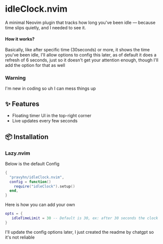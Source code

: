 # idleClock.nvim

A minimal Neovim plugin that tracks how long you've been idle — because time slips quietly, and I needed to see it.

#### How it works?
Basically, like after specific time (30seconds) or more, it shows the time you've been idle, I'll allow options to config this later, as of default it does a refresh of 6 seconds, just so it doesn't get your attention enough, though I'll add the option for that as well


### Warning
I'm new in coding so uh I can mess things up

## ✨ Features

- Floating timer UI in the top-right corner
- Live updates every few seconds

## 📦 Installation

### Lazy.nvim

Below is the default Config

```lua
{
  "pravyhn/idleClock.nvim",
  config = function()
    require("idleClock").setup()
  end,
}
```

Here is how you can add your own

```lua
opts = {
   idleTimeLimit = 30 -- Default is 30, ex: after 30 seconds the clock will show itself
}
```

I'll update the config options later, I just created the readme by chatgpt so it's not reliable
